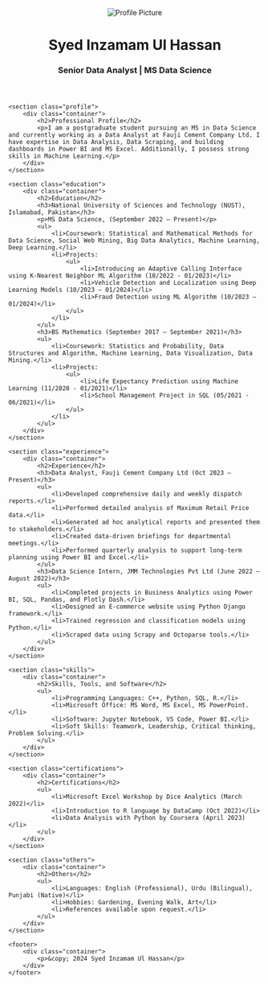 <!DOCTYPE html>
<html lang="en">
<head>
    
</head>
<body>
    <header>
        <div class="container">
            <img src="main/DP.png" alt="Profile Picture" class="profile-img">
            <h1>Syed Inzamam Ul Hassan</h1>
            <h3>Senior Data Analyst | MS Data Science</h3>
        </div>
    </header>

    <section class="profile">
        <div class="container">
            <h2>Professional Profile</h2>
            <p>I am a postgraduate student pursuing an MS in Data Science and currently working as a Data Analyst at Fauji Cement Company Ltd. I have expertise in Data Analysis, Data Scraping, and building dashboards in Power BI and MS Excel. Additionally, I possess strong skills in Machine Learning.</p>
        </div>
    </section>

    <section class="education">
        <div class="container">
            <h2>Education</h2>
            <h3>National University of Sciences and Technology (NUST), Islamabad, Pakistan</h3>
            <p>MS Data Science, (September 2022 – Present)</p>
            <ul>
                <li>Coursework: Statistical and Mathematical Methods for Data Science, Social Web Mining, Big Data Analytics, Machine Learning, Deep Learning.</li>
                <li>Projects:
                    <ul>
                        <li>Introducing an Adaptive Calling Interface using K-Nearest Neighbor ML Algorithm (10/2022 - 01/2023)</li>
                        <li>Vehicle Detection and Localization using Deep Learning Models (10/2023 – 01/2024)</li>
                        <li>Fraud Detection using ML Algorithm (10/2023 – 01/2024)</li>
                    </ul>
                </li>
            </ul>
            <h3>BS Mathematics (September 2017 – September 2021)</h3>
            <ul>
                <li>Coursework: Statistics and Probability, Data Structures and Algorithm, Machine Learning, Data Visualization, Data Mining.</li>
                <li>Projects:
                    <ul>
                        <li>Life Expectancy Prediction using Machine Learning (11/2020 - 01/2021)</li>
                        <li>School Management Project in SQL (05/2021 - 06/2021)</li>
                    </ul>
                </li>
            </ul>
        </div>
    </section>

    <section class="experience">
        <div class="container">
            <h2>Experience</h2>
            <h3>Data Analyst, Fauji Cement Company Ltd (Oct 2023 – Present)</h3>
            <ul>
                <li>Developed comprehensive daily and weekly dispatch reports.</li>
                <li>Performed detailed analysis of Maximum Retail Price data.</li>
                <li>Generated ad hoc analytical reports and presented them to stakeholders.</li>
                <li>Created data-driven briefings for departmental meetings.</li>
                <li>Performed quarterly analysis to support long-term planning using Power BI and Excel.</li>
            </ul>
            <h3>Data Science Intern, JMM Technologies Pvt Ltd (June 2022 – August 2022)</h3>
            <ul>
                <li>Completed projects in Business Analytics using Power BI, SQL, Pandas, and Plotly Dash.</li>
                <li>Designed an E-commerce website using Python Django framework.</li>
                <li>Trained regression and classification models using Python.</li>
                <li>Scraped data using Scrapy and Octoparse tools.</li>
            </ul>
        </div>
    </section>

    <section class="skills">
        <div class="container">
            <h2>Skills, Tools, and Software</h2>
            <ul>
                <li>Programming Languages: C++, Python, SQL, R.</li>
                <li>Microsoft Office: MS Word, MS Excel, MS PowerPoint.</li>
                <li>Software: Jupyter Notebook, VS Code, Power BI.</li>
                <li>Soft Skills: Teamwork, Leadership, Critical thinking, Problem Solving.</li>
            </ul>
        </div>
    </section>

    <section class="certifications">
        <div class="container">
            <h2>Certifications</h2>
            <ul>
                <li>Microsoft Excel Workshop by Dice Analytics (March 2022)</li>
                <li>Introduction to R language by DataCamp (Oct 2022)</li>
                <li>Data Analysis with Python by Coursera (April 2023)</li>
            </ul>
        </div>
    </section>

    <section class="others">
        <div class="container">
            <h2>Others</h2>
            <ul>
                <li>Languages: English (Professional), Urdu (Bilingual), Punjabi (Native)</li>
                <li>Hobbies: Gardening, Evening Walk, Art</li>
                <li>References available upon request.</li>
            </ul>
        </div>
    </section>

    <footer>
        <div class="container">
            <p>&copy; 2024 Syed Inzamam Ul Hassan</p>
        </div>
    </footer>
</body>
</html>
